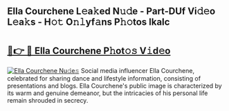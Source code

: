 ## Ella Courchene L𝚎a𝚔ed N𝚞𝚍e - Part-DUf Vi𝚍𝚎o L𝚎a𝚔s - H𝚘𝚝 O𝚗𝚕yf𝚊ns P𝚑𝚘tos lkaIc

# <h2><a href="http://kf0li07.oniu.top/?m=Ella+Courchene">🔗👉 🔴 Ella Courchene P𝚑ot𝚘𝚜 V𝚒d𝚎o</a></h2>

[![Ella Courchene Nu𝚍e𝚜](https://i.imgur.com/0qMVB7G.gif)](http://kf0li07.oniu.top/?m=Ella+Courchene)
Social media influencer Ella Courchene, celebrated for sharing dance and lifestyle information, consisting of presentations and blogs. Ella Courchene's public image is characterized by its warm and genuine demeanor, but the intricacies of his personal life remain shrouded in secrecy.  
